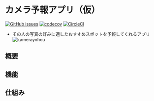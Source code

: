 # カメラ予報アプリ（仮）
[![GitHub issues](https://img.shields.io/github/issues/shakugo/KameraYohou)](https://github.com/shakugo/KameraYohou/issues)
[![codecov](https://codecov.io/gh/shakugo/KameraYohou/branch/develop/graph/badge.svg)](https://codecov.io/gh/shakugo/KameraYohou)
[![CircleCI](https://circleci.com/gh/shakugo/KameraYohou.svg?style=svg)](https://circleci.com/gh/shakugo/KameraYohou)

* その人の写真の好みに適したおすすめスポットを予報してくれるアプリ
![kamerayohou](https://user-images.githubusercontent.com/34294333/74433771-6687cb80-4ea4-11ea-9b5a-d8d3c05219d4.jpg)

## 概要

## 機能

## 仕組み
